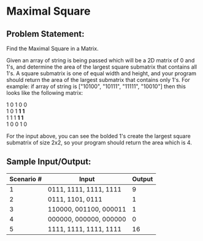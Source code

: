 # Maximal Square

## Problem Statement: ##

Find the Maximal Square in a Matrix.

Given an array of string is being passed which will be a 2D matrix of 0 and 1's, and determine the area of the largest square submatrix that contains all 1's. A square submatrix is one of equal width and height, and your program should return the area of the largest submatrix that contains only 1's. For example: if array of string is ["10100", "10111", "11111", "10010"] then this looks like the following matrix: 

1 0 1 0 0<br />
1 0 1 **1 1**<br />
1 1 1 **1 1**<br />
1 0 0 1 0<br /> 

For the input above, you can see the bolded 1's create the largest square submatrix of size 2x2, so your program should return the area which is 4.

## Sample Input/Output: ##

<table>
    <thead>
        <tr>
            <th>Scenario # </th>
            <th>Input</th>
            <th>Output</th>
        </tr>
    </thead>
    <tbody>
        <tr>
            <td>1</td>
            <td>0111, 1111, 1111, 1111</td>
            <td>9</td>
        </tr>
        <tr>
            <td>2</td>
            <td>0111, 1101, 0111</td>
            <td>1</td>
        </tr>
        <tr>
            <td>3</td>
            <td>110000, 001100, 000011</td>
            <td>1</td>
        </tr>
        <tr>
            <td>4</td>
            <td>000000, 000000, 000000</td>
            <td>0</td>
        </tr>
        <tr>
            <td>5</td>
            <td>1111, 1111, 1111, 1111</td>
            <td>16</td>
        </tr>
    </tbody>
</table>
